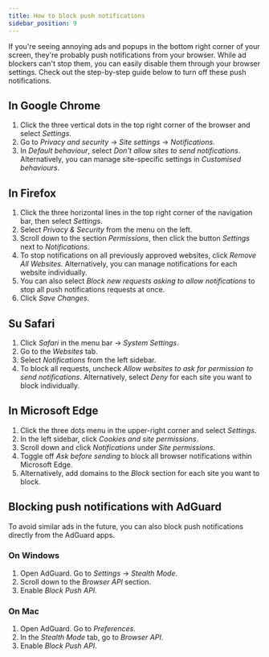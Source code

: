 ```yaml
---
title: How to block push notifications
sidebar_position: 9
---
```


If you're seeing annoying ads and popups in the bottom right corner of your screen, they're probably push notifications from your browser. While ad blockers can't stop them, you can easily disable them through your browser settings. Check out the step-by-step guide below to turn off these push notifications.

## In Google Chrome

1. Click the three vertical dots in the top right corner of the browser and select _Settings_.
2. Go to _Privacy and security_ → _Site settings_ → _Notifications_.
3. In _Default behaviour_, select _Don't allow sites to send notifications_. Alternatively, you can manage site-specific settings in _Customised behaviours_.

## In Firefox

1. Click the three horizontal lines in the top right corner of the navigation bar, then select _Settings_.
2. Select _Privacy & Security_ from the menu on the left.
3. Scroll down to the section _Permissions_, then click the button _Settings_ next to _Notifications_.
4. To stop notifications on all previously approved websites, click _Remove All Websites_. Alternatively, you can manage notifications for each website individually.
5. You can also select _Block new requests asking to allow notifications_ to stop all push notifications requests at once.
6. Click _Save Changes_.

## Su Safari

1. Click _Safari_ in the menu bar → _System Settings_.
2. Go to the _Websites_ tab.
3. Select _Notifications_ from the left sidebar.
4. To block all requests, uncheck _Allow websites to ask for permission to send notifications_. Alternatively, select _Deny_ for each site you want to block individually.

## In Microsoft Edge

1. Click the three dots menu in the upper-right corner and select _Settings_.
2. In the left sidebar, click _Cookies and site permissions_.
3. Scroll down and click _Notifications_ under _Site permissions_.
4. Toggle off _Ask before sending_ to block all browser notifications within Microsoft Edge.
5. Alternatively, add domains to the _Block_ section for each site you want to block.

## Blocking push notifications with AdGuard

To avoid similar ads in the future, you can also block push notifications directly from the AdGuard apps.

### On Windows

1. Open AdGuard. Go to _Settings_ → _Stealth Mode_.
2. Scroll down to the _Browser API_ section.
3. Enable _Block Push API_.

### On Mac

1. Open AdGuard. Go to _Preferences_.
2. In the _Stealth Mode_ tab, go to _Browser API_.
3. Enable _Block Push API_.
